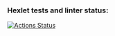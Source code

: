 ### Hexlet tests and linter status:
[![Actions Status](https://github.com/SpawnLeon/frontend-project-lvl2/workflows/hexlet-check/badge.svg)](https://github.com/SpawnLeon/frontend-project-lvl2/actions)